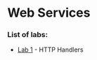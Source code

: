 # Web Services
### List of labs:
* [Lab 1](https://github.com/syarhei/web-services/tree/master/ws_lab_01) - HTTP Handlers
